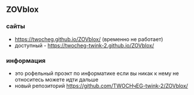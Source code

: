 ## ZOVblox
### сайты
- https://twocheg.github.io/ZOVblox/ (временно не работает)
- доступный - https://twocheg-twink-2.github.io/ZOVblox/

### информация
- это рофельный проэкт по информатике если вы никак к нему не относитесь можете идти дальше
- новый репозиторий https://github.com/TWOCHчEG-twink-2/ZOVblox/